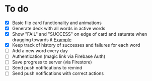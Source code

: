 # To do

- [x] Basic flip card functionality and animations
- [x] Generate deck with all words in active words
- [x] Show "FAIL" and "SUCCESS" on edge of card and saturate when dragging towards it [Example](https://imgur.com/yr3QPn7)
- [x] Keep track of history of successes and failures for each word
- [ ] Add a new word every day
- [ ] Authentication (magic link via Firebase Auth)
- [ ] Save progress to server (via Firestore)
- [ ] Send push notifications to remind
- [ ] Send push notifications with correct actions

